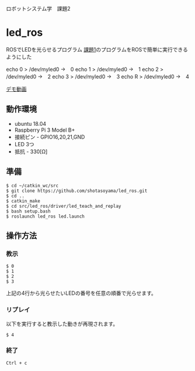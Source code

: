 ロボットシステム学　課題2

# led_ros

ROSでLEDを光らせるプログラム
[課題1](https://github.com/shotasoyama/led_teach_and_replay)のプログラムをROSで簡単に実行できるようにした

echo 0 > /dev/myled0 →　0 
echo 1 > /dev/myled0 →　1 
echo 2 > /dev/myled0 →　2 
echo 3 > /dev/myled0 →　3 
echo R > /dev/myled0 →　4 

[デモ動画](https://youtu.be)

## 動作環境

* ubuntu 18.04
* Raspberry Pi 3 Model B+
 * 接続ピン - GPIO16,20,21,GND
* LED 3つ 
* 抵抗 - 330[Ω]

## 準備

``` 
$ cd ~/catkin_wc/src
$ git clone https://github.com/shotasoyama/led_ros.git
$ cd ..
$ catkin_make
$ cd src/led_ros/driver/led_teach_and_replay
$ bash setup.bash
$ roslaunch led_ros led.launch
```

## 操作方法

### 教示

``` 
$ 0
$ 1
$ 2  
$ 3 
```

上記の4行から光らせたいLEDの番号を任意の順番で光らせます。

### リプレイ

以下を実行すると教示した動きが再現されます。

``` 
$ 4
```

### 終了

``` 
Ctrl + c
```
